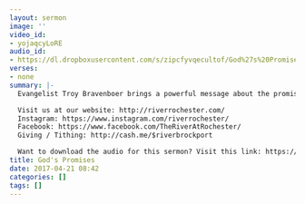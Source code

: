 ```yaml
---
layout: sermon
image: ''
video_id:
- yojaqcyLoRE
audio_id:
- https://dl.dropboxusercontent.com/s/zipcfyvqecultof/God%27s%20Promises.mp3?dl=0
verses:
- none
summary: |-
  Evangelist Troy Bravenboer brings a powerful message about the promises God has for those who follow him.

  Visit us at our website: http://riverrochester.com/
  Instagram: https://www.instagram.com/riverrochester/
  Facebook: https://www.facebook.com/TheRiverAtRochester/
  Giving / Tithing: http://cash.me/$riverbrockport

  Want to download the audio for this sermon? Visit this link: https://riverrochester.com/sermons/god-s-promises and follow the instructions
title: God's Promises
date: 2017-04-21 08:42
categories: []
tags: []
---
```

